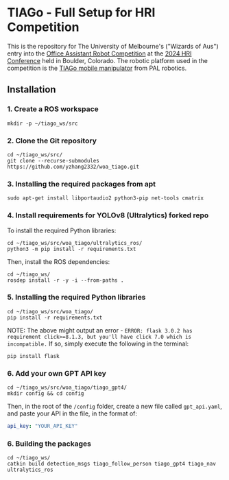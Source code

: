 # TIAGo - Full Setup for HRI Competition

This is the repository for The University of Melbourne's ("Wizards of Aus") entry into the [Office Assistant Robot Competition](https://hri2024c.web.app/hri2014rc2.html) at the [2024 HRI Conference](https://humanrobotinteraction.org/2024/) held in Boulder, Colorado. The robotic platform used in the competition is the [TIAGo mobile manipulator](https://pal-robotics.com/robots/tiago/) from PAL robotics. 

## Installation

### 1. Create a ROS workspace
```shell script
mkdir -p ~/tiago_ws/src
```

### 2. Clone the Git repository
```shell script
cd ~/tiago_ws/src/
git clone --recurse-submodules https://github.com/yzhang2332/woa_tiago.git
```

### 3. Installing the required packages from apt
```shell script
sudo apt-get install libportaudio2 python3-pip net-tools cmatrix
```

### 4. Install requirements for YOLOv8 (Ultralytics) forked repo
To install the required Python libraries:
```shell script
cd ~/tiago_ws/src/woa_tiago/ultralytics_ros/
python3 -m pip install -r requirements.txt
```
Then, install the ROS dependencies:
```shell script
cd ~/tiago_ws/
rosdep install -r -y -i --from-paths .
```

### 5. Installing the required Python libraries
```shell script
cd ~/tiago_ws/src/woa_tiago/
pip install -r requirements.txt
```
NOTE: The above might output an error - `ERROR: flask 3.0.2 has requirement click>=8.1.3, but you'll have click 7.0 which is incompatible.`
If so, simply execute the following in the terminal:
```shell script
pip install flask
```

### 6. Add your own GPT API key
```shell script
cd ~/tiago_ws/src/woa_tiago/tiago_gpt4/
mkdir config && cd config
```
Then, in the root of the `/config` folder, create a new file called `gpt_api.yaml`, and paste your API in the file, in the format of:
```yaml
api_key: "YOUR_API_KEY"
```

### 6. Building the packages
```shell script
cd ~/tiago_ws/
catkin build detection_msgs tiago_follow_person tiago_gpt4 tiago_nav ultralytics_ros
```

